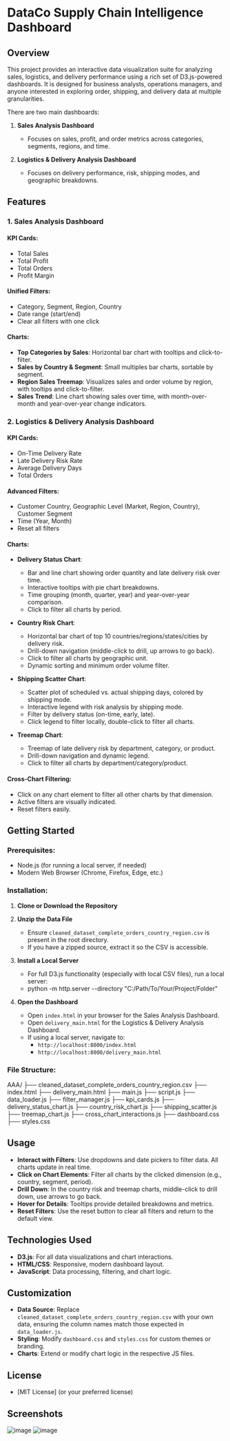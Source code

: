 # DataCo Supply Chain Intelligence Dashboard

## Overview
This project provides an interactive data visualization suite for analyzing sales, logistics, and delivery performance using a rich set of D3.js-powered dashboards. It is designed for business analysts, operations managers, and anyone interested in exploring order, shipping, and delivery data at multiple granularities.

There are two main dashboards:

1. **Sales Analysis Dashboard**
   - Focuses on sales, profit, and order metrics across categories, segments, regions, and time.

2. **Logistics & Delivery Analysis Dashboard**
   - Focuses on delivery performance, risk, shipping modes, and geographic breakdowns.

## Features

### 1. Sales Analysis Dashboard

#### KPI Cards:
- Total Sales
- Total Profit
- Total Orders
- Profit Margin

#### Unified Filters:
- Category, Segment, Region, Country
- Date range (start/end)
- Clear all filters with one click

#### Charts:
- **Top Categories by Sales**: Horizontal bar chart with tooltips and click-to-filter.
- **Sales by Country & Segment**: Small multiples bar charts, sortable by segment.
- **Region Sales Treemap**: Visualizes sales and order volume by region, with tooltips and click-to-filter.
- **Sales Trend**: Line chart showing sales over time, with month-over-month and year-over-year change indicators.

### 2. Logistics & Delivery Analysis Dashboard

#### KPI Cards:
- On-Time Delivery Rate
- Late Delivery Risk Rate
- Average Delivery Days
- Total Orders

#### Advanced Filters:
- Customer Country, Geographic Level (Market, Region, Country), Customer Segment
- Time (Year, Month)
- Reset all filters

#### Charts:
- **Delivery Status Chart**:  
   - Bar and line chart showing order quantity and late delivery risk over time.
   - Interactive tooltips with pie chart breakdowns.
   - Time grouping (month, quarter, year) and year-over-year comparison.
   - Click to filter all charts by period.

- **Country Risk Chart**:  
   - Horizontal bar chart of top 10 countries/regions/states/cities by delivery risk.
   - Drill-down navigation (middle-click to drill, up arrows to go back).
   - Click to filter all charts by geographic unit.
   - Dynamic sorting and minimum order volume filter.

- **Shipping Scatter Chart**:  
   - Scatter plot of scheduled vs. actual shipping days, colored by shipping mode.
   - Interactive legend with risk analysis by shipping mode.
   - Filter by delivery status (on-time, early, late).
   - Click legend to filter locally, double-click to filter all charts.

- **Treemap Chart**:  
   - Treemap of late delivery risk by department, category, or product.
   - Drill-down navigation and dynamic legend.
   - Click to filter all charts by department/category/product.

#### Cross-Chart Filtering:
- Click on any chart element to filter all other charts by that dimension.
- Active filters are visually indicated.
- Reset filters easily.

## Getting Started

### Prerequisites:
- Node.js (for running a local server, if needed)
- Modern Web Browser (Chrome, Firefox, Edge, etc.)

### Installation:

1. **Clone or Download the Repository**
   
2. **Unzip the Data File**
   - Ensure `cleaned_dataset_complete_orders_country_region.csv` is present in the root directory.
   - If you have a zipped source, extract it so the CSV is accessible.
   
3. **Install a Local Server**
   - For full D3.js functionality (especially with local CSV files), run a local server:
   - python -m http.server --directory "C:/Path/To/Your/Project/Folder"
   
4. **Open the Dashboard**
   - Open `index.html` in your browser for the Sales Analysis Dashboard.
   - Open `delivery_main.html` for the Logistics & Delivery Analysis Dashboard.
   - If using a local server, navigate to:
     - `http://localhost:8000/index.html`
     - `http://localhost:8000/delivery_main.html`

### File Structure:
AAA/
  ├── cleaned_dataset_complete_orders_country_region.csv
  ├── index.html
  ├── delivery_main.html
  ├── main.js
  ├── script.js
  ├── data_loader.js
  ├── filter_manager.js
  ├── kpi_cards.js
  ├── delivery_status_chart.js
  ├── country_risk_chart.js
  ├── shipping_scatter.js
  ├── treemap_chart.js
  ├── cross_chart_interactions.js
  ├── dashboard.css
  ├── styles.css


## Usage
- **Interact with Filters**: Use dropdowns and date pickers to filter data. All charts update in real time.
- **Click on Chart Elements**: Filter all charts by the clicked dimension (e.g., country, segment, period).
- **Drill Down**: In the country risk and treemap charts, middle-click to drill down, use arrows to go back.
- **Hover for Details**: Tooltips provide detailed breakdowns and metrics.
- **Reset Filters**: Use the reset button to clear all filters and return to the default view.

## Technologies Used
- **D3.js**: For all data visualizations and chart interactions.
- **HTML/CSS**: Responsive, modern dashboard layout.
- **JavaScript**: Data processing, filtering, and chart logic.

## Customization
- **Data Source**: Replace `cleaned_dataset_complete_orders_country_region.csv` with your own data, ensuring the column names match those expected in `data_loader.js`.
- **Styling**: Modify `dashboard.css` and `styles.css` for custom themes or branding.
- **Charts**: Extend or modify chart logic in the respective JS files.

## License
- [MIT License] (or your preferred license)

## Screenshots
![image](https://github.com/user-attachments/assets/51662288-44ad-4361-817c-dc454988854e)
![image](https://github.com/user-attachments/assets/0bb73289-9ea0-4824-9d19-b7b5728c66e8)



